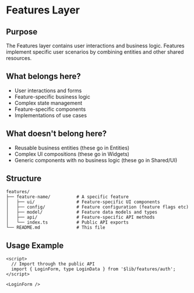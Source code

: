 # Features Layer

## Purpose

The Features layer contains user interactions and business logic. Features implement specific user scenarios by combining entities and other shared resources.

## What belongs here?

- User interactions and forms
- Feature-specific business logic
- Complex state management
- Feature-specific components
- Implementations of use cases

## What doesn't belong here?

- Reusable business entities (these go in Entities)
- Complex UI compositions (these go in Widgets)
- Generic components with no business logic (these go in Shared/UI)

## Structure

```
features/
├── feature-name/          # A specific feature
│   ├── ui/                # Feature-specific UI components
│   ├── config/            # Feature configuration (feature flags etc)
│   ├── model/             # Feature data models and types
│   ├── api/               # Feature-specific API methods
│   └── index.ts           # Public API exports
└── README.md              # This file
```

## Usage Example

```svelte
<script>
  // Import through the public API
  import { LoginForm, type LoginData } from '$lib/features/auth';
</script>

<LoginForm />
```